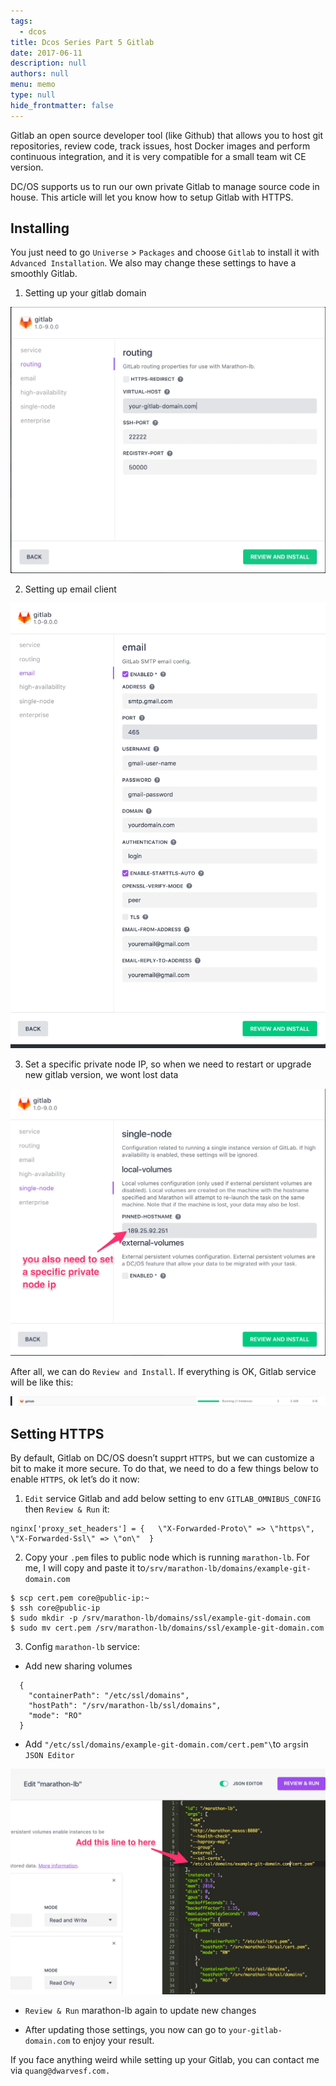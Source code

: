 ```yaml
---
tags: 
  - dcos
title: Dcos Series Part 5 Gitlab
date: 2017-06-11
description: null
authors: null
menu: memo
type: null
hide_frontmatter: false
---
```


Gitlab an open source developer tool (like Github) that allows you to host git repositories, review code, track issues, host Docker images and perform continuous integration, and it is very compatible for a small team wit CE version.

DC/OS supports us to run our own private Gitlab to manage source code in house. This article will let you know how to setup Gitlab with HTTPS.

## Installing
You just need to go `Universe` > `Packages` and choose `Gitlab` to install it with `Advanced Installation`. We also may change these settings to have a smoothly Gitlab.

1. Setting up your gitlab domain

![](assets/dcos-series-part-5---gitlab_4a171771af9dd3725d809a02f3cbd80a_md5.webp)

2. Setting up email client

![](assets/dcos-series-part-5---gitlab_0a331d4343f65dc0f3d0a1d28fcd08a6_md5.webp)

3. Set a specific private node IP, so when we need to restart or upgrade new gitlab version, we wont lost data

![](assets/dcos-series-part-5---gitlab_07cb48f22769c4bdb7555e122aa2c24c_md5.webp)

After all, we can do `Review and Install`. If everything is OK, Gitlab service will be like this:

![](assets/dcos-series-part-5---gitlab_1293c7d7f3ddd11d274b6a78461f93a5_md5.webp)

## Setting HTTPS
By default, Gitlab on DC/OS doesn’t supprt `HTTPS`, but we can customize a bit to make it more secure. To do that, we need to do a few things below to enable `HTTPS`, ok let’s do it now:

1. `Edit` service Gitlab and add below setting to env `GITLAB_OMNIBUS_CONFIG` then `Review & Run` it:

```plain_text
nginx['proxy_set_headers'] = {   \"X-Forwarded-Proto\" => \"https\",   \"X-Forwarded-Ssl\" => \"on\"  }
```

2. Copy your `.pem` files to public node which is running `marathon-lb`. For me, I will copy and paste it to`/srv/marathon-lb/domains/example-git-domain.com`

```plain_text
$ scp cert.pem core@public-ip:~
$ ssh core@public-ip
$ sudo mkdir -p /srv/marathon-lb/domains/ssl/example-git-domain.com
$ sudo mv cert.pem /srv/marathon-lb/domains/ssl/example-git-domain.com
```

3. Config `marathon-lb` service:

* Add new sharing volumes

```plain_text
  {
    "containerPath": "/etc/ssl/domains",
    "hostPath": "/srv/marathon-lb/ssl/domains",
    "mode": "RO"
  }
```

* Add `"/etc/ssl/domains/example-git-domain.com/cert.pem"\`to `args`in `JSON Editor`

![](assets/dcos-series-part-5---gitlab_6d0a8c8c9d3f0ea69d31fd97da4de9b1_md5.webp)

* `Review & Run` marathon-lb again to update new changes

* After updating those settings, you now can go to `your-gitlab-domain.com` to enjoy your result.

If you face anything weird while setting up your Gitlab, you can contact me via `quang@dwarvesf.com.`
